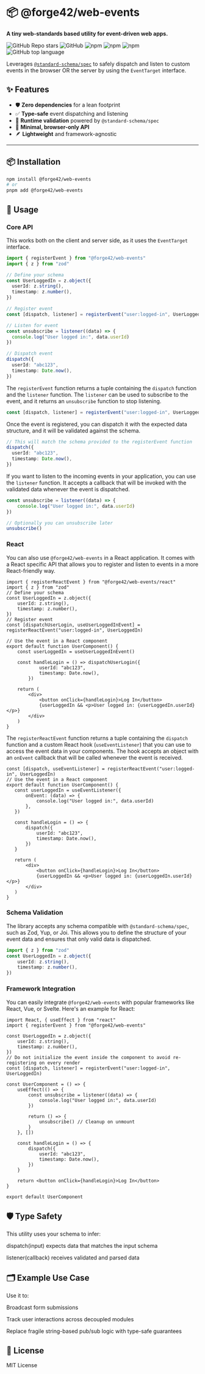 

# 📦 @forge42/web-events

**A tiny web-standards based utility for event-driven web apps.**

![GitHub Repo stars](https://img.shields.io/github/stars/forge-42/web-events?style=social)
![GitHub](https://img.shields.io/github/license/forge-42/web-events?style=plastic)
![npm](https://img.shields.io/npm/v/@forge42/web-events?style=plastic)
![npm](https://img.shields.io/npm/dy/@forge42/web-events?style=plastic)
![npm](https://img.shields.io/npm/dw/@forge42/web-events?style=plastic)
![GitHub top language](https://img.shields.io/github/languages/top/forge-42/web-events?style=plastic)


Leverages [`@standard-schema/spec`](https://www.npmjs.com/package/@standard-schema/spec) to safely dispatch and listen to custom events in the browser OR the server by using the `EventTarget` interface.


## ✨ Features
- 🛡️ **Zero dependencies** for a lean footprint
- ✅ **Type-safe** event dispatching and listening
- 🔎 **Runtime validation** powered by `@standard-schema/spec`
- 🧪 **Minimal, browser-only API**
- 🪶 **Lightweight** and framework-agnostic

---

## 📦 Installation

```bash
npm install @forge42/web-events
# or
pnpm add @forge42/web-events
```

## 📖 Usage

### Core API

This works both on the client and server side, as it uses the `EventTarget` interface.

```ts
import { registerEvent } from "@forge42/web-events"
import { z } from "zod"

// Define your schema
const UserLoggedIn = z.object({
  userId: z.string(),
  timestamp: z.number(),
})

// Register event
const [dispatch, listener] = registerEvent("user:logged-in", UserLoggedIn)

// Listen for event
const unsubscribe = listener((data) => {
  console.log("User logged in:", data.userId)
})

// Dispatch event
dispatch({
  userId: "abc123",
  timestamp: Date.now(),
})
```

The `registerEvent` function returns a tuple containing the `dispatch` function and the `listener` function. The `listener` can be used to subscribe to the event, and it returns an `unsubscribe` function to stop listening.
```ts
const [dispatch, listener] = registerEvent("user:logged-in", UserLoggedIn)
```

Once the event is registered, you can dispatch it with the expected data structure, and it will be validated against the schema.

```ts
// This will match the schema provided to the registerEvent function
dispatch({
  userId: "abc123",
  timestamp: Date.now(),
})
```

If you want to listen to the incoming events in your application, you can use the `listener` function. It accepts a callback that will be invoked with the validated data whenever the event is dispatched.

```ts
const unsubscribe = listener((data) => {
	console.log("User logged in:", data.userId)
})

// Optionally you can unsubscribe later
unsubscribe()
```

### React

You can also use `@forge42/web-events` in a React application. It comes with a React specific API that allows you to register and listen to events in a more React-friendly way.

```tsx
import { registerReactEvent } from "@forge42/web-events/react"
import { z } from "zod"
// Define your schema
const UserLoggedIn = z.object({
	userId: z.string(),
	timestamp: z.number(),
})
// Register event
const [dispatchUserLogin, useUserLoggedInEvent] = registerReactEvent("user:logged-in", UserLoggedIn)

// Use the event in a React component
export default function UserComponent() {
	const userLoggedIn = useUserLoggedInEvent()

	const handleLogin = () => dispatchUserLogin({
			userId: "abc123",
			timestamp: Date.now(),
		})

	return (
		<div>
			<button onClick={handleLogin}>Log In</button>
			{userLoggedIn && <p>User logged in: {userLoggedIn.userId}</p>}
		</div>
	)
}

```

The `registerReactEvent` function returns a tuple containing the `dispatch` function and a custom React hook (`useEventListener`) that you can use to access the event data in your components. The hook accepts
an object with an `onEvent` callback that will be called whenever the event is received.

 ```tsx
const [dispatch, useEventListener] = registerReactEvent("user:logged-in", UserLoggedIn)
// Use the event in a React component
export default function UserComponent() {
	const userLoggedIn = useEventListener({
		onEvent: (data) => {
			console.log("User logged in:", data.userId)
		},
	})

	const handleLogin = () => {
		dispatch({
			userId: "abc123",
			timestamp: Date.now(),
		})
	}

	return (
		<div>
			<button onClick={handleLogin}>Log In</button>
			{userLoggedIn && <p>User logged in: {userLoggedIn.userId}</p>}
		</div>
	)
}
```


### Schema Validation

The library accepts any schema compatible with `@standard-schema/spec`, such as Zod, Yup, or Joi. This allows you to define the structure of your event data and ensures that only valid data is dispatched.
```ts
import { z } from "zod"
const UserLoggedIn = z.object({
	userId: z.string(),
	timestamp: z.number(),
})
```


### Framework Integration
You can easily integrate `@forge42/web-events` with popular frameworks like React, Vue, or Svelte. Here's an example for React:

```tsx
import React, { useEffect } from "react"
import { registerEvent } from "@forge42/web-events"

const UserLoggedIn = z.object({
	userId: z.string(),
	timestamp: z.number(),
})
// Do not initialize the event inside the component to avoid re-registering on every render
const [dispatch, listener] = registerEvent("user:logged-in", UserLoggedIn)

const UserComponent = () => {
	useEffect(() => {
		const unsubscribe = listener((data) => {
			console.log("User logged in:", data.userId)
		})

		return () => {
			unsubscribe() // Cleanup on unmount
		}
	}, [])

	const handleLogin = () => {
		dispatch({
			userId: "abc123",
			timestamp: Date.now(),
		})
	}

	return <button onClick={handleLogin}>Log In</button>
}

export default UserComponent
```

## 🛡️ Type Safety

This utility uses your schema to infer:

dispatch(input) expects data that matches the input schema

listener(callback) receives validated and parsed data

## 🗂️ Example Use Case

Use it to:

Broadcast form submissions

Track user interactions across decoupled modules

Replace fragile string-based pub/sub logic with type-safe guarantees

## 📄 License

MIT License